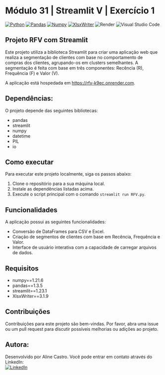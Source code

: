 # **Módulo 31 | Streamlit V | Exercício 1**
[![Python](https://img.shields.io/badge/Python-3776AB?style=for-the-badge&logo=python&logoColor=white)](https://www.python.org/)
[![Pandas](https://img.shields.io/badge/Pandas-150458?style=for-the-badge&logo=pandas&logoColor=white)](https://pandas.pydata.org/)
[![Numpy](https://img.shields.io/badge/NumPy-013243?style=for-the-badge&logo=numpy&logoColor=white)](https://numpy.org/)
[![XlsxWriter](https://img.shields.io/badge/XlsxWriter-00AFD7?style=for-the-badge)](https://xlsxwriter.readthedocs.io/)
![Render](https://img.shields.io/badge/Render-%46E3B7.svg?style=for-the-badge&logo=render&logoColor=white)
![Visual Studio Code](https://img.shields.io/badge/Visual%20Studio%20Code-0078d7.svg?style=for-the-badge&logo=visual-studio-code&logoColor=white)



## **Projeto RFV com Streamlit**

Este projeto utiliza a biblioteca Streamlit para criar uma aplicação web que realiza a segmentação de clientes com base no comportamento de compras dos clientes, agrupando-os em clusters semelhantes. A segmentação é feita com base em três componentes: Recência (R), Frequência (F) e Valor (V).

A aplicação está hospedada em https://rfv-k9ec.onrender.com.

## **Dependências:**

O projeto depende das seguintes bibliotecas:

- pandas
- streamlit
- numpy
- datetime
- PIL
- io

## Como executar

Para executar este projeto localmente, siga os passos abaixo:

1. Clone o repositório para a sua máquina local.
2. Instale as dependências listadas acima.
3. Execute o script principal com o comando `streamlit run RFV.py`.

## Funcionalidades

A aplicação possui as seguintes funcionalidades:

- Conversão de DataFrames para CSV e Excel.
- Criação de segmentos de clientes com base em Recência, Frequência e Valor.
- Interface de usuário interativa com a capacidade de carregar arquivos de dados.
  
## **Requisitos**
* numpy==1.21.6
* pandas==1.3.5
* streamlit==1.23.1
* XlsxWriter==3.1.9


## Contribuições

Contribuições para este projeto são bem-vindas. Por favor, abra uma issue ou um pull request para discutir possíveis melhorias ou adições ao projeto.

## Autora:

Desenvolvido por Aline Castro. Você pode entrar em contato através do LinkedIn:<br>
[![LinkedIn](https://img.shields.io/badge/linkedin-%230077B5.svg?style=for-the-badge&logo=linkedin&logoColor=white)](https://www.linkedin.com/in/alinecastrosantos/)


